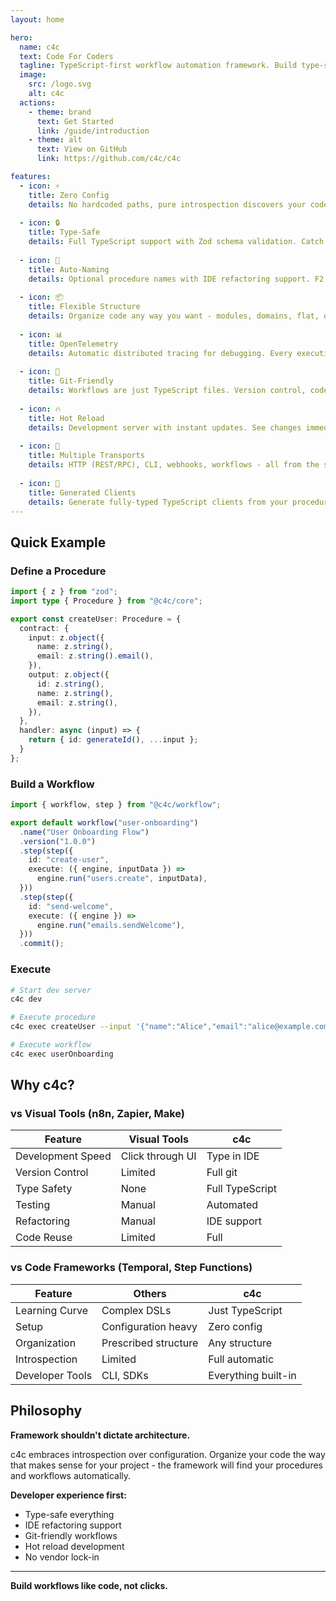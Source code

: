 ```yaml
---
layout: home

hero:
  name: c4c
  text: Code For Coders
  tagline: TypeScript-first workflow automation framework. Build type-safe procedures and workflows with zero configuration.
  image:
    src: /logo.svg
    alt: c4c
  actions:
    - theme: brand
      text: Get Started
      link: /guide/introduction
    - theme: alt
      text: View on GitHub
      link: https://github.com/c4c/c4c

features:
  - icon: ⚡
    title: Zero Config
    details: No hardcoded paths, pure introspection discovers your code automatically. Organize any way you want.
  
  - icon: 🔒
    title: Type-Safe
    details: Full TypeScript support with Zod schema validation. Catch errors at compile time, not runtime.
  
  - icon: 🔄
    title: Auto-Naming
    details: Optional procedure names with IDE refactoring support. F2 to rename works everywhere!
  
  - icon: 📦
    title: Flexible Structure
    details: Organize code any way you want - modules, domains, flat, or monorepo. The framework adapts to you.
  
  - icon: 📊
    title: OpenTelemetry
    details: Automatic distributed tracing for debugging. Every execution creates detailed traces.
  
  - icon: 🌲
    title: Git-Friendly
    details: Workflows are just TypeScript files. Version control, code review, and refactoring work naturally.
  
  - icon: 🔥
    title: Hot Reload
    details: Development server with instant updates. See changes immediately without restarting.
  
  - icon: 🚀
    title: Multiple Transports
    details: HTTP (REST/RPC), CLI, webhooks, workflows - all from the same codebase.
  
  - icon: 🎯
    title: Generated Clients
    details: Generate fully-typed TypeScript clients from your procedures. No manual API integration needed.
---
```


## Quick Example

### Define a Procedure

```typescript
import { z } from "zod";
import type { Procedure } from "@c4c/core";

export const createUser: Procedure = {
  contract: {
    input: z.object({
      name: z.string(),
      email: z.string().email(),
    }),
    output: z.object({
      id: z.string(),
      name: z.string(),
      email: z.string(),
    }),
  },
  handler: async (input) => {
    return { id: generateId(), ...input };
  }
};
```

### Build a Workflow

```typescript
import { workflow, step } from "@c4c/workflow";

export default workflow("user-onboarding")
  .name("User Onboarding Flow")
  .version("1.0.0")
  .step(step({
    id: "create-user",
    execute: ({ engine, inputData }) => 
      engine.run("users.create", inputData),
  }))
  .step(step({
    id: "send-welcome",
    execute: ({ engine }) => 
      engine.run("emails.sendWelcome"),
  }))
  .commit();
```

### Execute

```bash
# Start dev server
c4c dev

# Execute procedure
c4c exec createUser --input '{"name":"Alice","email":"alice@example.com"}'

# Execute workflow
c4c exec userOnboarding
```

## Why c4c?

### vs Visual Tools (n8n, Zapier, Make)

| Feature | Visual Tools | c4c |
|---------|-------------|-----|
| Development Speed | Click through UI | Type in IDE |
| Version Control | Limited | Full git |
| Type Safety | None | Full TypeScript |
| Testing | Manual | Automated |
| Refactoring | Manual | IDE support |
| Code Reuse | Limited | Full |

### vs Code Frameworks (Temporal, Step Functions)

| Feature | Others | c4c |
|---------|--------|-----|
| Learning Curve | Complex DSLs | Just TypeScript |
| Setup | Configuration heavy | Zero config |
| Organization | Prescribed structure | Any structure |
| Introspection | Limited | Full automatic |
| Developer Tools | CLI, SDKs | Everything built-in |

## Philosophy

**Framework shouldn't dictate architecture.**

c4c embraces introspection over configuration. Organize your code the way that makes sense for your project - the framework will find your procedures and workflows automatically.

**Developer experience first:**
- Type-safe everything
- IDE refactoring support
- Git-friendly workflows
- Hot reload development
- No vendor lock-in

---

**Build workflows like code, not clicks.**
